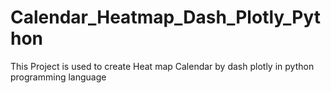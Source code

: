 # Calendar_Heatmap_Dash_Plotly_Python
This Project is used to create Heat map Calendar by dash plotly in python programming language
